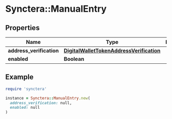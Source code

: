 # Synctera::ManualEntry

## Properties

| Name | Type | Description | Notes |
| ---- | ---- | ----------- | ----- |
| **address_verification** | [**DigitalWalletTokenAddressVerification**](DigitalWalletTokenAddressVerification.md) |  | [optional] |
| **enabled** | **Boolean** |  | [optional] |

## Example

```ruby
require 'synctera'

instance = Synctera::ManualEntry.new(
  address_verification: null,
  enabled: null
)
```

